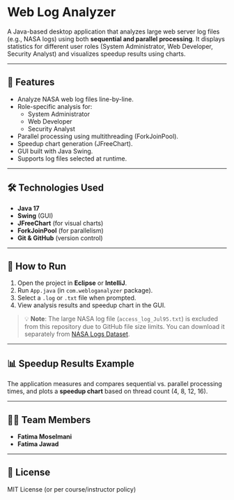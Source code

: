 # Web Log Analyzer

A Java-based desktop application that analyzes large web server log files (e.g., NASA logs) using both **sequential and parallel processing**. It displays statistics for different user roles (System Administrator, Web Developer, Security Analyst) and visualizes speedup results using charts.

---

## 📌 Features

- Analyze NASA web log files line-by-line.
- Role-specific analysis for:
  - System Administrator
  - Web Developer
  - Security Analyst
- Parallel processing using multithreading (ForkJoinPool).
- Speedup chart generation (JFreeChart).
- GUI built with Java Swing.
- Supports log files selected at runtime.

---

## 🛠️ Technologies Used

- **Java 17**
- **Swing** (GUI)
- **JFreeChart** (for visual charts)
- **ForkJoinPool** (for parallelism)
- **Git & GitHub** (version control)

---

## 🚀 How to Run

1. Open the project in **Eclipse** or **IntelliJ**.
2. Run `App.java` (in `com.webloganalyzer` package).
3. Select a `.log` or `.txt` file when prompted.
4. View analysis results and speedup chart in the GUI.

> 💡 **Note**: The large NASA log file (`access_log_Jul95.txt`) is excluded from this repository due to GitHub file size limits. You can download it separately from [NASA Logs Dataset](https://ita.ee.lbl.gov/html/contrib/NASA-HTTP.html).

---

## 📊 Speedup Results Example

The application measures and compares sequential vs. parallel processing times, and plots a **speedup chart** based on thread count (4, 8, 12, 16).

---

## 👩‍💻 Team Members

- **Fatima Moselmani**
- **Fatima Jawad**

---

## 📄 License

MIT License (or per course/instructor policy)

